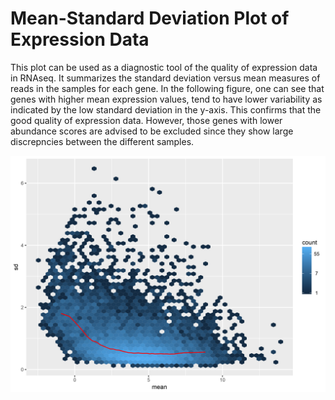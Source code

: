 # Mean-Standard Deviation Plot of Expression Data

This plot can be used as a diagnostic tool of the quality of expression data in RNAseq. It summarizes the standard deviation versus mean measures of reads in the samples for each gene. In the following figure, one can see that genes with higher mean expression values, tend to have lower variability as indicated by the low standard deviation in the y-axis. This confirms that the good quality of expression data. However, those genes with lower abundance scores are advised to be excluded since they show large discrepncies between the different samples.

![Image](qc_norm_meanstd_0dpi300.png)
